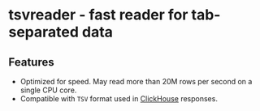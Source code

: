 # tsvreader - fast reader for tab-separated data

## Features

* Optimized for speed. May read more than 20M rows per second on a single
  CPU core.
* Compatible with `TSV` format used in [ClickHouse](https://github.com/yandex/ClickHouse) responses.
